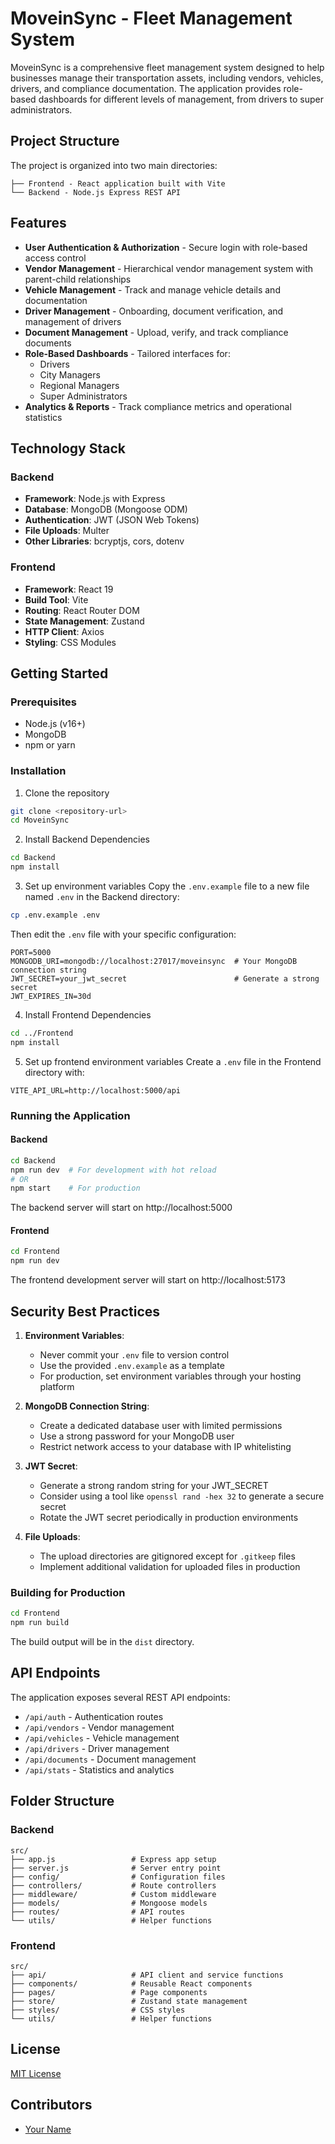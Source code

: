 # MoveinSync - Fleet Management System

MoveinSync is a comprehensive fleet management system designed to help businesses manage their transportation assets, including vendors, vehicles, drivers, and compliance documentation. The application provides role-based dashboards for different levels of management, from drivers to super administrators.

## Project Structure

The project is organized into two main directories:

```
├── Frontend - React application built with Vite
└── Backend - Node.js Express REST API
```

## Features

- **User Authentication & Authorization** - Secure login with role-based access control
- **Vendor Management** - Hierarchical vendor management system with parent-child relationships
- **Vehicle Management** - Track and manage vehicle details and documentation
- **Driver Management** - Onboarding, document verification, and management of drivers
- **Document Management** - Upload, verify, and track compliance documents
- **Role-Based Dashboards** - Tailored interfaces for:
  - Drivers
  - City Managers
  - Regional Managers
  - Super Administrators
- **Analytics & Reports** - Track compliance metrics and operational statistics

## Technology Stack

### Backend

- **Framework**: Node.js with Express
- **Database**: MongoDB (Mongoose ODM)
- **Authentication**: JWT (JSON Web Tokens)
- **File Uploads**: Multer
- **Other Libraries**: bcryptjs, cors, dotenv

### Frontend

- **Framework**: React 19
- **Build Tool**: Vite
- **Routing**: React Router DOM
- **State Management**: Zustand
- **HTTP Client**: Axios
- **Styling**: CSS Modules

## Getting Started

### Prerequisites

- Node.js (v16+)
- MongoDB
- npm or yarn

### Installation

1. Clone the repository
```bash
git clone <repository-url>
cd MoveinSync
```

2. Install Backend Dependencies
```bash
cd Backend
npm install
```

3. Set up environment variables
Copy the `.env.example` file to a new file named `.env` in the Backend directory:
```bash
cp .env.example .env
```

Then edit the `.env` file with your specific configuration:
```
PORT=5000
MONGODB_URI=mongodb://localhost:27017/moveinsync  # Your MongoDB connection string
JWT_SECRET=your_jwt_secret                        # Generate a strong secret
JWT_EXPIRES_IN=30d
```

4. Install Frontend Dependencies
```bash
cd ../Frontend
npm install
```

5. Set up frontend environment variables
Create a `.env` file in the Frontend directory with:
```
VITE_API_URL=http://localhost:5000/api
```

### Running the Application

#### Backend

```bash
cd Backend
npm run dev  # For development with hot reload
# OR
npm start    # For production
```

The backend server will start on http://localhost:5000

#### Frontend

```bash
cd Frontend
npm run dev
```

The frontend development server will start on http://localhost:5173

## Security Best Practices

1. **Environment Variables**:
   - Never commit your `.env` file to version control
   - Use the provided `.env.example` as a template
   - For production, set environment variables through your hosting platform

2. **MongoDB Connection String**:
   - Create a dedicated database user with limited permissions
   - Use a strong password for your MongoDB user
   - Restrict network access to your database with IP whitelisting

3. **JWT Secret**:
   - Generate a strong random string for your JWT_SECRET
   - Consider using a tool like `openssl rand -hex 32` to generate a secure secret
   - Rotate the JWT secret periodically in production environments

4. **File Uploads**:
   - The upload directories are gitignored except for `.gitkeep` files
   - Implement additional validation for uploaded files in production

### Building for Production

```bash
cd Frontend
npm run build
```

The build output will be in the `dist` directory.

## API Endpoints

The application exposes several REST API endpoints:

- `/api/auth` - Authentication routes
- `/api/vendors` - Vendor management
- `/api/vehicles` - Vehicle management
- `/api/drivers` - Driver management
- `/api/documents` - Document management
- `/api/stats` - Statistics and analytics

## Folder Structure

### Backend

```
src/
├── app.js                 # Express app setup
├── server.js              # Server entry point
├── config/                # Configuration files
├── controllers/           # Route controllers
├── middleware/            # Custom middleware
├── models/                # Mongoose models
├── routes/                # API routes
└── utils/                 # Helper functions
```

### Frontend

```
src/
├── api/                   # API client and service functions
├── components/            # Reusable React components
├── pages/                 # Page components
├── store/                 # Zustand state management
├── styles/                # CSS styles
└── utils/                 # Helper functions
```

## License

[MIT License](LICENSE)

## Contributors

- [Your Name](https://github.com/yourusername)
